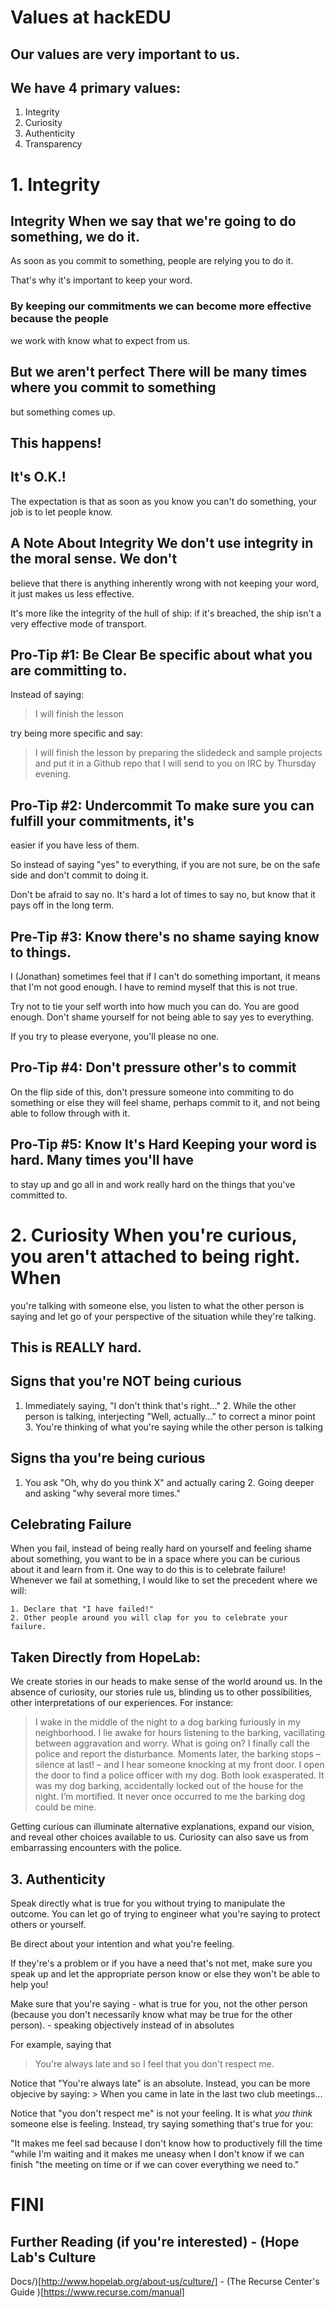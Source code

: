 # Values at hackEDU



## Our values are very important to us.



## We have 4 primary values:
1. Integrity
2. Curiosity
3. Authenticity
4. Transparency



# 1. Integrity



## Integrity When we say that we're going to do something, we do it.



As soon as you commit to something, people are relying you to do it.

That's why it's important to keep your word.



### By keeping our commitments we can become more effective because the people
we work with know what to expect from us.




## But we aren't perfect There will be many times where you commit to something
but something comes up.



## This happens!

## It's O.K.!



The expectation is that as soon as you know you can't do something, your job is
to let people know.




## A Note About Integrity We don't use integrity in the moral sense. We don't
believe that there is anything inherently wrong with not keeping your word, it
just makes us less effective.

It's more like the integrity of the hull of ship: if it's breached, the ship
isn't a very effective mode of transport.



## Pro-Tip #1: Be Clear Be specific about what you are committing to.

Instead of saying:

> I will finish the lesson

try being more specific and say:

> I will finish the lesson by preparing the slidedeck and sample projects and
> put it in a Github repo that I will send to you on IRC by Thursday evening.



## Pro-Tip #2: Undercommit To make sure you can fulfill your commitments, it's
easier if you have less of them.

So instead of saying "yes" to everything, if you are not sure, be on the safe
side and don't commit to doing it.

Don't be afraid to say no. It's hard a lot of times to say no, but know that it
pays off in the long term.



## Pre-Tip #3: Know there's no shame saying know to things.

I (Jonathan) sometimes feel that if I can't do something important, it means
that I'm not good enough. I have to remind myself that this is not true.


Try not to tie your self worth into how much you can do. You are good enough.
Don't shame yourself for not being able to say yes to everything.


If you try to please everyone, you'll please no one.



## Pro-Tip #4: Don't pressure other's to commit

On the flip side of this, don't pressure someone into commiting to do something
or else they will feel shame, perhaps commit to it, and not being able to follow
through with it.




## Pro-Tip #5: Know It's Hard Keeping your word is hard. Many times you'll have
to stay up and go all in and work really hard on the things that you've
committed to.



# 2. Curiosity When you're curious, you aren't attached to being right. When
you're talking with someone else, you listen to what the other person is saying
and let go of your perspective of the situation while they're talking.



## This is REALLY hard.



## Signs that you're NOT being curious

1. Immediately saying, "I don't think that's right..." 2. While the other person
is talking, interjecting "Well, actually..." to correct a minor point 3. You're
thinking of what you're saying while the other person is talking



## Signs tha you're being curious

1. You ask "Oh, why do you think X" and actually caring 2. Going deeper and
asking "why several more times."


## Celebrating Failure
When you fail, instead of being really hard on yourself and feeling shame about something, you want to be in a space where you can be curious about it and learn from it. One way to do this is to celebrate failure! Whenever we fail at something, I would like to set the precedent where we will:
	
	1. Declare that "I have failed!"
	2. Other people around you will clap for you to celebrate your failure.
	
	

## Taken Directly from HopeLab:

We create stories in our heads to make sense of the world around us. In the
absence of curiosity, our stories rule us, blinding us to other possibilities,
other interpretations of our experiences. For instance:

> I wake in the middle of the night to a dog barking furiously in my
> neighborhood. I lie awake for hours listening to the barking, vacillating
> between aggravation and worry. What is going on? I finally call the police and
> report the disturbance. Moments later, the barking stops – silence at last! –
> and I hear someone knocking at my front door. I open the door to find a police
> officer with my dog. Both look exasperated. It was my dog barking,
> accidentally locked out of the house for the night. I’m mortified. It never
> once occurred to me the barking dog could be mine.

Getting curious can illuminate alternative explanations, expand our vision, and
reveal other choices available to us. Curiosity can also save us from
embarrassing encounters with the police.



## 3. Authenticity

Speak directly what is true for you without trying to manipulate the outcome.
You can let go of trying to engineer what you're saying to protect others or
yourself.

Be direct about your intention and what you're feeling.



If they're's a problem or if you have a need that's not met, make sure you speak
up and let the appropriate person know or else they won't be able to help you!



Make sure that you're saying  - what is true for you, not the other person
(because you don't necessarily know what may be true for the other person). -
speaking objectively instead of in absolutes

For example, saying that

> You're always late and so I feel that you don't respect me.

Notice that "You're always late" is an absolute. Instead, you can be more
objecive by saying: > When you came in late in the last two club meetings...

Notice that "you don't respect me" is not your feeling. It is what *you think*
someone else is feeling. Instead, try saying something that's true for you:

  "It makes me feel sad because I don't know how to productively fill the time
  "while I'm waiting and it makes me uneasy when I don't know if we can finish
  "the meeting on time or if we can cover everything we need to."

# FINI



## Further Reading (if you're interested) - (Hope Lab's Culture
Docs/)[http://www.hopelab.org/about-us/culture/] - (The Recurse Center's Guide
)[https://www.recurse.com/manual]

